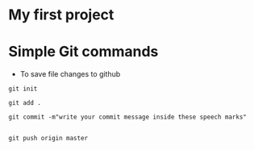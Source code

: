 # My first project

# Simple Git commands
- To save file changes to github

```
git init

git add .

git commit -m"write your commit message inside these speech marks"


git push origin master

```